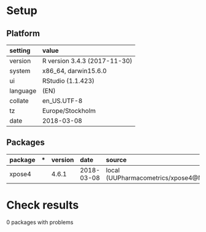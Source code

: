 # Setup

## Platform

|setting  |value                        |
|:--------|:----------------------------|
|version  |R version 3.4.3 (2017-11-30) |
|system   |x86_64, darwin15.6.0         |
|ui       |RStudio (1.1.423)            |
|language |(EN)                         |
|collate  |en_US.UTF-8                  |
|tz       |Europe/Stockholm             |
|date     |2018-03-08                   |

## Packages

|package |*  |version |date       |source                              |
|:-------|:--|:-------|:----------|:-----------------------------------|
|xpose4  |   |4.6.1   |2018-03-08 |local (UUPharmacometrics/xpose4@NA) |

# Check results

0 packages with problems




